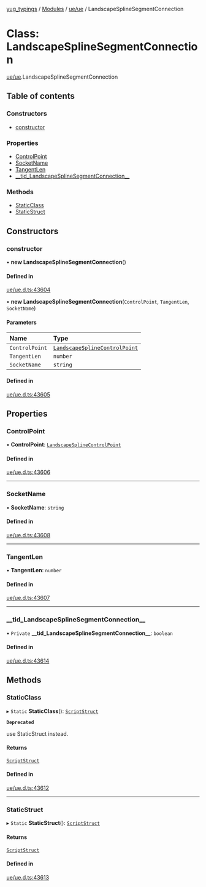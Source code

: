 [yug_typings](../README.md) / [Modules](../modules.md) / [ue/ue](../modules/ue_ue.md) / LandscapeSplineSegmentConnection

# Class: LandscapeSplineSegmentConnection

[ue/ue](../modules/ue_ue.md).LandscapeSplineSegmentConnection

## Table of contents

### Constructors

- [constructor](ue_ue.LandscapeSplineSegmentConnection.md#constructor)

### Properties

- [ControlPoint](ue_ue.LandscapeSplineSegmentConnection.md#controlpoint)
- [SocketName](ue_ue.LandscapeSplineSegmentConnection.md#socketname)
- [TangentLen](ue_ue.LandscapeSplineSegmentConnection.md#tangentlen)
- [\_\_tid\_LandscapeSplineSegmentConnection\_\_](ue_ue.LandscapeSplineSegmentConnection.md#__tid_landscapesplinesegmentconnection__)

### Methods

- [StaticClass](ue_ue.LandscapeSplineSegmentConnection.md#staticclass)
- [StaticStruct](ue_ue.LandscapeSplineSegmentConnection.md#staticstruct)

## Constructors

### constructor

• **new LandscapeSplineSegmentConnection**()

#### Defined in

[ue/ue.d.ts:43604](https://github.com/YugMetaverse/yug_typings/blob/b7d9b19/ue/ue.d.ts#L43604)

• **new LandscapeSplineSegmentConnection**(`ControlPoint`, `TangentLen`, `SocketName`)

#### Parameters

| Name | Type |
| :------ | :------ |
| `ControlPoint` | [`LandscapeSplineControlPoint`](ue_ue.LandscapeSplineControlPoint.md) |
| `TangentLen` | `number` |
| `SocketName` | `string` |

#### Defined in

[ue/ue.d.ts:43605](https://github.com/YugMetaverse/yug_typings/blob/b7d9b19/ue/ue.d.ts#L43605)

## Properties

### ControlPoint

• **ControlPoint**: [`LandscapeSplineControlPoint`](ue_ue.LandscapeSplineControlPoint.md)

#### Defined in

[ue/ue.d.ts:43606](https://github.com/YugMetaverse/yug_typings/blob/b7d9b19/ue/ue.d.ts#L43606)

___

### SocketName

• **SocketName**: `string`

#### Defined in

[ue/ue.d.ts:43608](https://github.com/YugMetaverse/yug_typings/blob/b7d9b19/ue/ue.d.ts#L43608)

___

### TangentLen

• **TangentLen**: `number`

#### Defined in

[ue/ue.d.ts:43607](https://github.com/YugMetaverse/yug_typings/blob/b7d9b19/ue/ue.d.ts#L43607)

___

### \_\_tid\_LandscapeSplineSegmentConnection\_\_

• `Private` **\_\_tid\_LandscapeSplineSegmentConnection\_\_**: `boolean`

#### Defined in

[ue/ue.d.ts:43614](https://github.com/YugMetaverse/yug_typings/blob/b7d9b19/ue/ue.d.ts#L43614)

## Methods

### StaticClass

▸ `Static` **StaticClass**(): [`ScriptStruct`](ue_ue.ScriptStruct.md)

**`Deprecated`**

use StaticStruct instead.

#### Returns

[`ScriptStruct`](ue_ue.ScriptStruct.md)

#### Defined in

[ue/ue.d.ts:43612](https://github.com/YugMetaverse/yug_typings/blob/b7d9b19/ue/ue.d.ts#L43612)

___

### StaticStruct

▸ `Static` **StaticStruct**(): [`ScriptStruct`](ue_ue.ScriptStruct.md)

#### Returns

[`ScriptStruct`](ue_ue.ScriptStruct.md)

#### Defined in

[ue/ue.d.ts:43613](https://github.com/YugMetaverse/yug_typings/blob/b7d9b19/ue/ue.d.ts#L43613)
